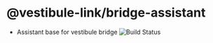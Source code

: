 # @vestibule-link/bridge-assistant
* Assistant base for vestibule bridge ![Build Status](https://codebuild.us-east-1.amazonaws.com/badges?uuid=eyJlbmNyeXB0ZWREYXRhIjoiamx1NXFBQXl1ZHJicE9zQnlwNWxYbnVKOHUra0JMVWFwREs3cTRzbGd4a3lJU2d3SGY2S2hlaGtQYWNBYVB2SXg4UklGc2VxUnVXTk4yOWpDakl6OWN3PSIsIml2UGFyYW1ldGVyU3BlYyI6IkxSdUNrNU5rdlhGUEZjSnYiLCJtYXRlcmlhbFNldFNlcmlhbCI6MX0%3D&branch=master)